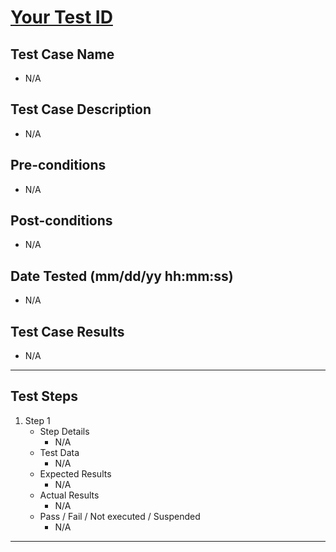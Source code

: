 # [Your Test ID]()
## Test Case Name
* N/A
## Test Case Description
* N/A
## Pre-conditions
* N/A
## Post-conditions
* N/A
## Date Tested (mm/dd/yy hh:mm:ss)
* N/A
## Test Case Results
* N/A
---
## Test Steps
1. Step 1
	* Step Details
		* N/A
	* Test Data
		* N/A
	* Expected Results
		* N/A
	* Actual Results
		* N/A
	* Pass / Fail / Not executed / Suspended
		* N/A
---
